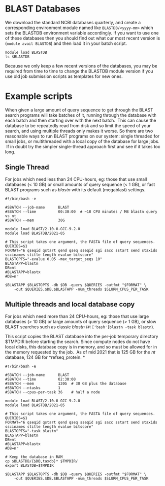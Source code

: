 <!-- The above lines, specifying the category, section and title, must be
present and always comprising the first three lines of the article. -->

 

# BLAST Databases

We download the standard NCBI databases quarterly, and create a
corresponding environment module named like `BLASTDB/<yyyy-mm>` which
sets the BLASTDB environment variable accordingly. If you want to use
one of these databases then you should find out what our most recent
version is (`module avail BLASTDB`) and then load it in your batch
script.

    module load BLASTDB
    ls $BLASTDB

Because we only keep a few recent versions of the databases, you may be
required from time to time to change the BLASTDB module version if you
use old job submission scripts as templates for new ones.

# Example scripts

When given a large amount of query sequence to get through the BLAST
search programs will take batches of it, running through the database
with each batch and then starting over with the next batch.  This can
cause the database to be repeatedly read from disk and so limit the
speed of your search, and using multiple threads only makes it worse. So
there are two reasonable ways to run BLAST programs on our system:
single threaded for small jobs, or multithreaded with a local copy of
the database for large jobs.  If in doubt try the simpler single-thread
approach first and see if it takes too long.

## Single Thread

For jobs which need less than 24 CPU-hours, eg: those that use small
databases (\< 10 GB) or small amounts of query sequence (\< 1 GB), or
fast BLAST programs such as *blastn* with its default (megablast)
settings.  

    #!/bin/bash -e

    #SBATCH --job-name      BLAST
    #SBATCH --time          00:30:00  # ~10 CPU minutes / MB blastn query vs nt
    #SBATCH --mem           30G

    module load BLAST/2.10.0-GCC-9.2.0
    module load BLASTDB/2021-05

    # This script takes one argument, the FASTA file of query sequences.
    QUERIES=$1
    FORMAT="6 qseqid qstart qend qseq sseqid sgi sacc sstart send staxids sscinames stitle length evalue bitscore"
    BLASTOPTS="-evalue 0.05 -max_target_seqs 10"
    BLASTAPP=blastn
    DB=nt
    #BLASTAPP=blastx
    #DB=nr

    $BLASTAPP $BLASTOPTS -db $DB -query $QUERIES -outfmt "$FORMAT" \
        -out $QUERIES.$DB.$BLASTAPP -num_threads $SLURM_CPUS_PER_TASK

## Multiple threads and local database copy

For jobs which need more than 24 CPU-hours, eg: those that use large
databases (\> 10 GB) or large amounts of query sequence (\> 1 GB), or
slow BLAST searches such as classic *blastn*
(`#!['bash']blastn -task blastn`).

This script copies the BLAST database into the per-job temporary
directory \$TMPDIR before starting the search. Since compute nodes do
not have local disks, this database copy is in memory, and so must be
allowed for in the memory requested by the job.  As of mid 2021 that is
125 GB for the *nt* database, 124 GB for *refseq\_protein. *

    #!/bin/bash -e

    #SBATCH --job-name      BLAST
    #SBATCH --time          02:30:00
    #SBATCH --mem           120G  # 30 GB plus the database
    #SBATCH --ntasks        1
    #SBATCH --cpus-per-task 36    # half a node

    module load BLAST/2.10.0-GCC-9.2.0
    module load BLASTDB/2021-05

    # This script takes one argument, the FASTA file of query sequences.
    QUERIES=$1
    FORMAT="6 qseqid qstart qend qseq sseqid sgi sacc sstart send staxids sscinames stitle length evalue bitscore"
    BLASTOPTS="-task blastn"
    BLASTAPP=blastn
    DB=nt
    #BLASTAPP=blastx
    #DB=nr

    # Keep the database in RAM
    cp $BLASTDB/{$DB,taxdb}* $TMPDIR/ 
    export BLASTDB=$TMPDIR

    $BLASTAPP $BLASTOPTS -db $DB -query $QUERIES -outfmt "$FORMAT" \
        -out $QUERIES.$DB.$BLASTAPP -num_threads $SLURM_CPUS_PER_TASK

 
